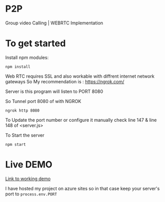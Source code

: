 # P2P
Group video Calling | WEBRTC Implementation 

# To get started

Install npm modules:
```
npm install
```

Web RTC requires SSL and also workable with diffrent internet network gateways
So My recommendation is : https://ngrok.com/

Server is this program will listen to PORT 8080

So Tunnel port 8080 of with NGROK
```
ngrok http 8080
```

To Update the port number or configure it manually check line 147 & line 148 of <server.js>

To Start the server
```
npm start
```

# Live DEMO

[Link to working demo](https://jovialp2p.azurewebsites.net/)

I have hosted my project on azure sites so in that case keep your server's port to `process.env.PORT`
